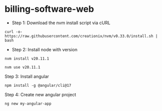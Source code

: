 # billing-software-web

- Step 1: Download the nvm install script via cURL

```
curl -o- https://raw.githubusercontent.com/creationix/nvm/v0.33.0/install.sh | bash
```

- Step 2: Install node with version

```
nvm install v20.11.1
```
```
nvm use v20.11.1
```

Step 3: Install angular

```
npm install -g @angular/cli@17
```

Step 4: Create new angular project

```
ng new my-angular-app
```